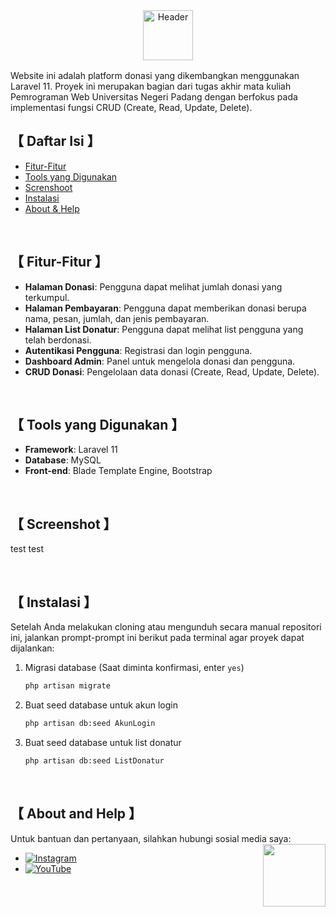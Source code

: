 <div align="center">
<picture>
  <source media="(prefers-color-scheme: dark)" srcset="/">
  <source media="(prefers-color-scheme: light)" srcset="/">
  <img alt="Header" height="80" >
</picture>
</div>



<img src="/" width="100%" height="2px"/>
<p/>


Website ini adalah platform donasi yang dikembangkan menggunakan Laravel 11. Proyek ini merupakan bagian dari tugas akhir mata kuliah Pemrograman Web Universitas Negeri Padang dengan berfokus pada implementasi fungsi CRUD (Create, Read, Update, Delete).

## 【 Daftar Isi 】
- [Fitur-Fitur](#fitur)
- [Tools yang Digunakan](#tools)
- [Screnshoot](#screenshot)
- [Instalasi](#instalasi)
- [About & Help](#about)

<!------------>
</br>

## <a id="fitur"></a>【 Fitur-Fitur 】

- **Halaman Donasi**: Pengguna dapat melihat jumlah donasi yang terkumpul.
- **Halaman Pembayaran**: Pengguna dapat memberikan donasi berupa nama, pesan, jumlah, dan jenis pembayaran.
- **Halaman List Donatur**: Pengguna dapat melihat list pengguna yang telah berdonasi.
- **Autentikasi Pengguna**: Registrasi dan login pengguna.
- **Dashboard Admin**: Panel untuk mengelola donasi dan pengguna.
- **CRUD Donasi**: Pengelolaan data donasi (Create, Read, Update, Delete).

<!------------>
</br>

## <a id="tools"></a>【 Tools yang Digunakan 】

- **Framework**: Laravel 11
- **Database**: MySQL
- **Front-end**: Blade Template Engine, Bootstrap

<!------------>
</br>

## <a id="screenshot"></a>【 Screenshot 】
test test

<!------------>
</br>

## <a id="instalasi"></a>【 Instalasi 】
Setelah Anda melakukan cloning atau mengunduh secara manual repositori ini, jalankan prompt-prompt ini berikut pada terminal agar proyek dapat dijalankan:

1. Migrasi database (Saat diminta konfirmasi, enter ``yes``)
   ```bash
   php artisan migrate
3. Buat seed database untuk akun login
   ```bash
   php artisan db:seed AkunLogin
4. Buat seed database untuk list donatur
   ```bash
   php artisan db:seed ListDonatur

<!------------>
</br>

## <a id="about"></a>【 About and Help 】

Untuk bantuan dan pertanyaan, silahkan hubungi sosial media saya:
<img align="right" width="100" src="https://github.com/SirGhazian/praktikum-struktur-data-UNP/assets/142916107/b140fe43-3a57-4295-8493-79d929a5e3b0"> 

- [![Instagram](https://img.shields.io/badge/Instagram-%23E4405F.svg?logo=Instagram&logoColor=white)](https://instagram.com/ghazian_tza)
- [![YouTube](https://img.shields.io/badge/YouTube-%23FF0000.svg?logo=YouTube&logoColor=white)](https://www.youtube.com/channel/UCIp_064wQ8RqNSEy1asx_4w) 
